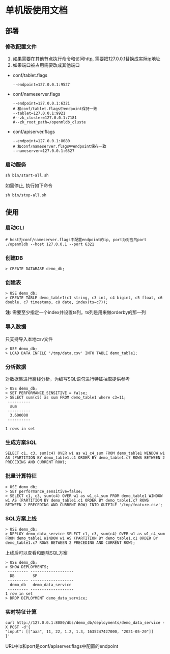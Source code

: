 # 单机版使用文档

## 部署
### 修改配置文件
1. 如果需要在其他节点执行命令和访问http, 需要把127.0.0.1替换成实际ip地址
2. 如果端口被占用需要改成其他端口

* conf/tablet.flags
   ```
   --endpoint=127.0.0.1:9527
   ```
* conf/nameserver.flags
   ```
   --endpoint=127.0.0.1:6321
   # 和conf/tablet.flags中endpoint保持一致
   --tablet=127.0.0.1:9921
   #--zk_cluster=127.0.0.1:7181
   #--zk_root_path=/openmldb_cluste
   ```
* conf/apiserver.flags
   ```
   --endpoint=127.0.0.1:8080
   # 和conf/nameserver.flags中endpoint保存一致
   --nameserver=127.0.0.1:6527
   ```
### 启动服务
```
sh bin/start-all.sh
```
如需停止, 执行如下命令 
```
sh bin/stop-all.sh
```
## 使用
### 启动CLI
```
# host为conf/nameserver.flags中配置endpoint的ip, port为对应的port
./openmldb --host 127.0.0.1 --port 6321
```
### 创建DB
```
> CREATE DATABASE demo_db;
```

### 创建表
```
> USE demo_db;
> CREATE TABLE demo_table1(c1 string, c3 int, c4 bigint, c5 float, c6 double, c7 timestamp, c8 date, index(ts=c7));
```
**注**: 需要至少指定一个index并设置ts列。ts列是用来做orderby的那一列
### 导入数据
只支持导入本地csv文件
```
> USE demo_db;
> LOAD DATA INFILE '/tmp/data.csv' INTO TABLE demo_table1;
```
### 分析数据
对数据集进行离线分析，为编写SQL语句进行特征抽取提供参考
```
> USE demo_db;
> SET PERFORMANCE_SENSITIVE = false;
> SELECT sum(c5) as sum FROM demo_table1 where c3=11;
 ----------
  sum
 ----------
  3.600000
 ----------

1 rows in set
```
### 生成方案SQL
```
SELECT c1, c3, sum(c4) OVER w1 as w1_c4_sum FROM demo_table1 WINDOW w1 AS (PARTITION BY demo_table1.c1 ORDER BY demo_table1.c7 ROWS BETWEEN 2 PRECEDING AND CURRENT ROW);
```
### 批量计算特征
```
> USE demo_db;
> SET performance_sensitive=false;
> SELECT c1, c3, sum(c4) OVER w1 as w1_c4_sum FROM demo_table1 WINDOW w1 AS (PARTITION BY demo_table1.c1 ORDER BY demo_table1.c7 ROWS BETWEEN 2 PRECEDING AND CURRENT ROW) INTO OUTFILE '/tmp/feature.csv';
```
### SQL方案上线
```
> USE demo_db;
> DEPLOY demo_data_service SELECT c1, c3, sum(c4) OVER w1 as w1_c4_sum FROM demo_table1 WINDOW w1 AS (PARTITION BY demo_table1.c1 ORDER BY demo_table1.c7 ROWS BETWEEN 2 PRECEDING AND CURRENT ROW);
```
上线后可以查看和删除SQL方案
```
> USE demo_db;
> SHOW DEPLOYMENTS;
 --------- -------------------
  DB        SP
 --------- -------------------
  demo_db   demo_data_service
 --------- -------------------
1 row in set
> DROP DEPLOYMENT demo_data_service;
```
### 实时特征计算
```
curl http://127.0.0.1:8080/dbs/demo_db/deployments/demo_data_service -X POST -d'{
"input": [["aaa", 11, 22, 1.2, 1.3, 1635247427000, "2021-05-20"]]
}'
```
URL中ip和port是conf/apiserver.flags中配置的endpoint